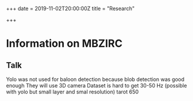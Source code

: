 +++
date = 2019-11-02T20:00:00Z
title = "Research"

+++
# Information on MBZIRC

## Talk

Yolo was not used for baloon detection because blob detection was good enough They will use 3D camera Dataset is hard to get 30-50 Hz (possible with yolo but small layer and smal resolution) tarot 650